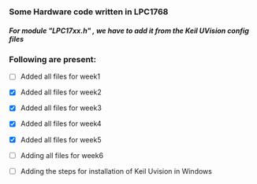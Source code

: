 ### Some Hardware code written in LPC1768
##### For module "LPC17xx.h" , we have to add it from the Keil UVision config files

### Following are present:

- [ ] Added all files for week1
- [x] Added all files for week2
- [x] Added all files for week3
- [x] Added all files for week4
- [x] Added all files for week5
- [ ] Adding all files for week6

- [ ] Adding the steps for installation of Keil Uvision in Windows